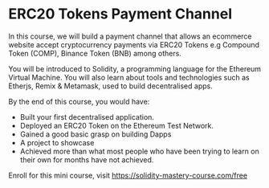 # ERC20 Tokens Payment Channel

In this course, we will build a payment channel that allows an ecommerce website accept cryptocurrency payments via ERC20 Tokens e.g Compound Token (COMP), Binance Token (BNB) among others.

You will be introduced to Solidity, a programming language for the Ethereum Virtual Machine. You will also learn about tools and technologies such as Etherjs, Remix & Metamask, used to build decentralised apps.

By the end of this course, you would have:

- Built your first decentralised application.
- Deployed an ERC20 Token on the Ethereum Test Network.
- Gained a good basic grasp on building Dapps
- A project to showcase
- Achieved more than what most people who have been trying to learn on their own for months have not achieved.

Enroll for this mini course, visit https://solidity-mastery-course.com/free